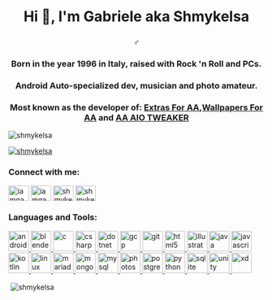 <h1 align="center">Hi 👋, I'm Gabriele aka Shmykelsa</h1>
<h3 align="center">♂</h3>
<h3 align="center">Born in the year 1996 in Italy, raised with Rock 'n Roll and PCs.</h3>
<h3 align="center">Android Auto-specialized dev, musician and photo amateur.</h3>

<h3 align="center">Most known as the developer of: <a href="https://github.com/shmykelsa/extrasforaa-release">Extras For AA</a>,<a href="https://github.com/shmykelsa/wp4aa-release">Wallpapers For AA</a> and <a href="https://github.com/shmykelsa/aa-tweaker">AA AIO TWEAKER</a>  </h3>

<p align="left"> <img src="https://komarev.com/ghpvc/?username=shmykelsa&label=Profile%20views&color=0e75b6&style=flat" alt="shmykelsa" /> </p>

<p align="left"> <a href="https://github.com/ryo-ma/github-profile-trophy"><img src="https://github-profile-trophy.vercel.app/?username=shmykelsa" alt="shmykelsa" /></a> </p>

<h3 align="left">Connect with me:</h3>
<p align="left">
<a href="https://twitter.com/iamgabrieler" target="blank"><img align="center" src="https://cdn.jsdelivr.net/npm/simple-icons@3.0.1/icons/twitter.svg" alt="iamgabrieler" height="30" width="40" /></a>
<a href="https://instagram.com/iamgabrieler" target="blank"><img align="center" src="https://cdn.jsdelivr.net/npm/simple-icons@3.0.1/icons/instagram.svg" alt="iamgabrieler" height="30" width="40" /></a>
<a href="https://www.youtube.com/c/shmykelsathesecond" target="blank"><img align="center" src="https://cdn.jsdelivr.net/npm/simple-icons@3.0.1/icons/youtube.svg" alt="shmykelsathesecond" height="30" width="40" /></a>
<a href="https://open.spotify.com/user/1186305503?si=vsg2pdELStyA7kHROi4UAw" target="blank"><img align="center" src="https://cdn.jsdelivr.net/npm/simple-icons@3.0.1/icons/spotify.svg" alt="shmykelsathesecond" height="30" width="40" /></a>
</p>

<h3 align="left">Languages and Tools:</h3>
<p align="left"> <a href="https://developer.android.com" target="_blank"> <img src="https://devicons.github.io/devicon/devicon.git/icons/android/android-original-wordmark.svg" alt="android" width="40" height="40"/> </a> <a href="https://www.blender.org/" target="_blank"> <img src="https://download.blender.org/branding/community/blender_community_badge_white.svg" alt="blender" width="40" height="40"/> </a> <a href="https://www.cprogramming.com/" target="_blank"> <img src="https://devicons.github.io/devicon/devicon.git/icons/c/c-original.svg" alt="c" width="40" height="40"/> </a> <a href="https://www.w3schools.com/cs/" target="_blank"> <img src="https://devicons.github.io/devicon/devicon.git/icons/csharp/csharp-original.svg" alt="csharp" width="40" height="40"/> </a> <a href="https://dotnet.microsoft.com/" target="_blank"> <img src="https://devicons.github.io/devicon/devicon.git/icons/dot-net/dot-net-original-wordmark.svg" alt="dotnet" width="40" height="40"/> </a> <a href="https://cloud.google.com" target="_blank"> <img src="https://www.vectorlogo.zone/logos/google_cloud/google_cloud-icon.svg" alt="gcp" width="40" height="40"/> </a> <a href="https://git-scm.com/" target="_blank"> <img src="https://www.vectorlogo.zone/logos/git-scm/git-scm-icon.svg" alt="git" width="40" height="40"/> </a> <a href="https://www.w3.org/html/" target="_blank"> <img src="https://devicons.github.io/devicon/devicon.git/icons/html5/html5-original-wordmark.svg" alt="html5" width="40" height="40"/> </a> <a href="https://www.adobe.com/in/products/illustrator.html" target="_blank"> <img src="https://www.vectorlogo.zone/logos/adobe_illustrator/adobe_illustrator-icon.svg" alt="illustrator" width="40" height="40"/> </a> <a href="https://www.java.com" target="_blank"> <img src="https://devicons.github.io/devicon/devicon.git/icons/java/java-original-wordmark.svg" alt="java" width="40" height="40"/> </a> <a href="https://developer.mozilla.org/en-US/docs/Web/JavaScript" target="_blank"> <img src="https://devicons.github.io/devicon/devicon.git/icons/javascript/javascript-original.svg" alt="javascript" width="40" height="40"/> </a> <a href="https://kotlinlang.org" target="_blank"> <img src="https://www.vectorlogo.zone/logos/kotlinlang/kotlinlang-icon.svg" alt="kotlin" width="40" height="40"/> </a> <a href="https://www.linux.org/" target="_blank"> <img src="https://devicons.github.io/devicon/devicon.git/icons/linux/linux-original.svg" alt="linux" width="40" height="40"/> </a> <a href="https://mariadb.org/" target="_blank"> <img src="https://www.vectorlogo.zone/logos/mariadb/mariadb-icon.svg" alt="mariadb" width="40" height="40"/> </a> <a href="https://www.mongodb.com/" target="_blank"> <img src="https://devicons.github.io/devicon/devicon.git/icons/mongodb/mongodb-original-wordmark.svg" alt="mongodb" width="40" height="40"/> </a> <a href="https://www.mysql.com/" target="_blank"> <img src="https://devicons.github.io/devicon/devicon.git/icons/mysql/mysql-original-wordmark.svg" alt="mysql" width="40" height="40"/> </a> <a href="https://www.photoshop.com/en" target="_blank"> <img src="https://devicons.github.io/devicon/devicon.git/icons/photoshop/photoshop-plain.svg" alt="photoshop" width="40" height="40"/> </a> <a href="https://www.postgresql.org" target="_blank"> <img src="https://devicons.github.io/devicon/devicon.git/icons/postgresql/postgresql-original-wordmark.svg" alt="postgresql" width="40" height="40"/> </a> <a href="https://www.python.org" target="_blank"> <img src="https://devicons.github.io/devicon/devicon.git/icons/python/python-original.svg" alt="python" width="40" height="40"/> </a> <a href="https://www.sqlite.org/" target="_blank"> <img src="https://www.vectorlogo.zone/logos/sqlite/sqlite-icon.svg" alt="sqlite" width="40" height="40"/> </a> <a href="https://unity.com/" target="_blank"> <img src="https://www.vectorlogo.zone/logos/unity3d/unity3d-icon.svg" alt="unity" width="40" height="40"/> </a> <a href="https://www.adobe.com/products/xd.html" target="_blank"> <img src="https://cdn.worldvectorlogo.com/logos/adobe-xd.svg" alt="xd" width="40" height="40"/> </a> </p>

<p>&nbsp;<img align="center" src="https://github-readme-stats.vercel.app/api?username=shmykelsa&show_icons=true&locale=en" alt="shmykelsa" /></p>
